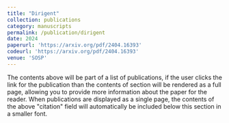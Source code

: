 ```yaml
---
title: "Dirigent"
collection: publications
category: manuscripts
permalink: /publication/dirigent
date: 2024
paperurl: 'https://arxiv.org/pdf/2404.16393'
codeurl: 'https://arxiv.org/pdf/2404.16393'
venue: 'SOSP'
---
```


The contents above will be part of a list of publications, if the user clicks the link for the publication than the contents of section will be rendered as a full page, allowing you to provide more information about the paper for the reader. When publications are displayed as a single page, the contents of the above "citation" field will automatically be included below this section in a smaller font.
